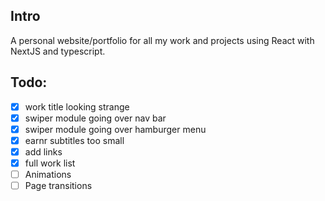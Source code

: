 ## Intro
A personal website/portfolio for all my work and projects using React with NextJS and typescript.

## Todo:
- [x] work title looking strange
- [x] swiper module going over nav bar
- [x] swiper module going over hamburger menu
- [x] earnr subtitles too small
- [x] add links
- [x] full work list
- [ ] Animations
- [ ] Page transitions

